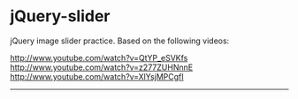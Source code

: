 # jQuery-slider
jQuery image slider practice. Based on the following videos:

http://www.youtube.com/watch?v=QtYP_eSVKfs
http://www.youtube.com/watch?v=z277ZUHNnnE
http://www.youtube.com/watch?v=XlYsjMPCgfI

---
